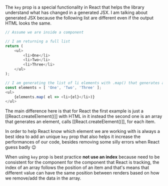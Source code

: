 The `key` prop is a special functionality in React that helps the library understand what has changed in a generated JSX. I am talking about generated JSX because the following list are different even if the output HTML looks the same.
```js
// Assume we are inside a component

// I am returning a full list
return (
	<ul>
		<li>One</li>
		<li>Two</li>
		<li>Three</li>
	</ul>
);

// I am generating the list of li elements with .map() that generates a new array
const elements = [ 'One', 'Two', 'Three' ];
<ul>
	{elements.map( el => <li>{el}</li>)}
</ul>
```
The main difference here is that for React the first example is just a [[React.createElement()]] with HTML in it instead the second one is an array that generates an element, calls [[React.createElement()]], for each item.

In order to help React know which element we are working with is always a best idea to add an unique `key` prop that also helps it increase the performances of our code, besides removing some silly errors when React guess badly 😉

When using `key` prop is best practice **not use an index** because need to be consistent for the component for the component that React is tracking, the index of an array follows the position of an item and that's means that different value can have the same position between renders based on how we remove/add the data in the array.